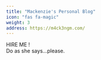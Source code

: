 ```yaml
---
title: "Mackenzie's Personal Blog"
icon: "fas fa-magic"
weight: 3
address: https://m4ck3ngm.com/
---
```

HIRE ME !<br/>Do as she says...please.
